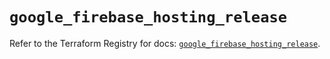 # `google_firebase_hosting_release`

Refer to the Terraform Registry for docs: [`google_firebase_hosting_release`](https://registry.terraform.io/providers/hashicorp/google-beta/5.17.0/docs/resources/google_firebase_hosting_release).
